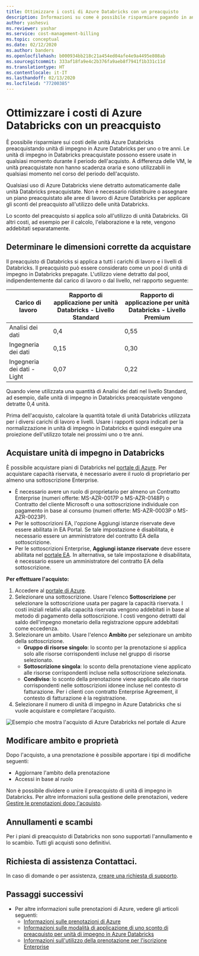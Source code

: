 ```yaml
---
title: Ottimizzare i costi di Azure Databricks con un preacquisto
description: Informazioni su come è possibile risparmiare pagando in anticipo gli addebiti di Azure Databricks con capacità riservata.
author: yashesvi
ms.reviewer: yashar
ms.service: cost-management-billing
ms.topic: conceptual
ms.date: 02/12/2020
ms.author: banders
ms.openlocfilehash: b000934bb218c21a454ed04afe4e9a4495e808ab
ms.sourcegitcommit: 333af18fa9e4c2b376fa9aeb8f7941f1b331c11d
ms.translationtype: HT
ms.contentlocale: it-IT
ms.lasthandoff: 02/13/2020
ms.locfileid: "77200385"
---
```

# <a name="optimize-azure-databricks-costs-with-a-pre-purchase"></a>Ottimizzare i costi di Azure Databricks con un preacquisto

È possibile risparmiare sui costi delle unità Azure Databricks preacquistando unità di impegno in Azure Databricks per uno o tre anni. Le unità di impegno in Databricks preacquistate possono essere usate in qualsiasi momento durante il periodo dell'acquisto. A differenza delle VM, le unità preacquistate non hanno scadenza oraria e sono utilizzabili in qualsiasi momento nel corso del periodo dell'acquisto.

Qualsiasi uso di Azure Databricks viene detratto automaticamente dalle unità Databricks preacquistate. Non è necessario ridistribuire o assegnare un piano preacquistato alle aree di lavoro di Azure Databricks per applicare gli sconti del preacquisto all'utilizzo delle unità Databricks.

Lo sconto del preacquisto si applica solo all'utilizzo di unità Databricks. Gli altri costi, ad esempio per il calcolo, l'elaborazione e la rete, vengono addebitati separatamente.

## <a name="determine-the-right-size-to-buy"></a>Determinare le dimensioni corrette da acquistare

Il preacquisto di Databricks si applica a tutti i carichi di lavoro e i livelli di Databricks. Il preacquisto può essere considerato come un pool di unità di impegno in Databricks prepagate. L'utilizzo viene detratto dal pool, indipendentemente dal carico di lavoro o dal livello, nel rapporto seguente:

| **Carico di lavoro** | **Rapporto di applicazione per unità Databricks - Livello Standard** | **Rapporto di applicazione per unità Databricks - Livello Premium** |
| --- | --- | --- |
| Analisi dei dati | 0,4 | 0,55 |
| Ingegneria dei dati | 0,15 | 0,30 |
| Ingegneria dei dati - Light | 0,07 | 0,22 |

Quando viene utilizzata una quantità di Analisi dei dati nel livello Standard, ad esempio, dalle unità di impegno in Databricks preacquistate vengono detratte 0,4 unità.

Prima dell'acquisto, calcolare la quantità totale di unità Databricks utilizzata per i diversi carichi di lavoro e livelli. Usare i rapporti sopra indicati per la normalizzazione in unità di impegno in Databricks e quindi eseguire una proiezione dell'utilizzo totale nei prossimi uno o tre anni.

## <a name="purchase-databricks-commit-units"></a>Acquistare unità di impegno in Databricks

È possibile acquistare piani di Databricks nel [portale di Azure](https://portal.azure.com/#blade/Microsoft_Azure_Reservations/CreateBlade/referrer/documentation/filters/%7B%22reservedResourceType%22%3A%22Databricks%22%7D). Per acquistare capacità riservata, è necessario avere il ruolo di proprietario per almeno una sottoscrizione Enterprise.

- È necessario avere un ruolo di proprietario per almeno un Contratto Enterprise (numeri offerte: MS-AZR-0017P o MS-AZR-0148P) o Contratto del cliente Microsoft o una sottoscrizione individuale con pagamento in base al consumo (numeri offerte: MS-AZR-0003P o MS-AZR-0023P).
- Per le sottoscrizioni EA, l'opzione Aggiungi istanze riservate deve essere abilitata in EA Portal. Se tale impostazione è disabilitata, è necessario essere un amministratore del contratto EA della sottoscrizione.
- Per le sottoscrizioni Enterprise, **Aggiungi istanze riservate** deve essere abilitata nel [portale EA](https://ea.azure.com/). In alternativa, se tale impostazione è disabilitata, è necessario essere un amministratore del contratto EA della sottoscrizione.

**Per effettuare l'acquisto:**

1. Accedere al [portale di Azure](https://portal.azure.com/#blade/Microsoft_Azure_Reservations/CreateBlade/referrer/documentation/filters/%7B%22reservedResourceType%22%3A%22Databricks%22%7D).
1. Selezionare una sottoscrizione. Usare l'elenco **Sottoscrizione** per selezionare la sottoscrizione usata per pagare la capacità riservata. I costi iniziali relativi alla capacità riservata vengono addebitati in base al metodo di pagamento della sottoscrizione. I costi vengono detratti dal saldo dell'impegno monetario della registrazione oppure addebitati come eccedenza.
1. Selezionare un ambito. Usare l'elenco **Ambito** per selezionare un ambito della sottoscrizione.
    - **Gruppo di risorse singolo**: lo sconto per la prenotazione si applica solo alle risorse corrispondenti incluse nel gruppo di risorse selezionato.
    - **Sottoscrizione singola**: lo sconto della prenotazione viene applicato alle risorse corrispondenti incluse nella sottoscrizione selezionata.
    - **Condiviso**: lo sconto della prenotazione viene applicato alle risorse corrispondenti nelle sottoscrizioni idonee incluse nel contesto di fatturazione. Per i clienti con contratto Enterprise Agreement, il contesto di fatturazione è la registrazione.
1. Selezionare il numero di unità di impegno in Azure Databricks che si vuole acquistare e completare l'acquisto.


![Esempio che mostra l'acquisto di Azure Databricks nel portale di Azure](./media/prepay-databricks-reserved-capacity/data-bricks-pre-purchase.png)

## <a name="change-scope-and-ownership"></a>Modificare ambito e proprietà

Dopo l'acquisto, a una prenotazione è possibile apportare i tipi di modifiche seguenti:

- Aggiornare l'ambito della prenotazione
- Accessi in base al ruolo

Non è possibile dividere o unire il preacquisto di unità di impegno in Databricks. Per altre informazioni sulla gestione delle prenotazioni, vedere [Gestire le prenotazioni dopo l'acquisto](manage-reserved-vm-instance.md).

## <a name="cancellations-and-exchanges"></a>Annullamenti e scambi

Per i piani di preacquisto di Databricks non sono supportati l'annullamento e lo scambio. Tutti gli acquisti sono definitivi.

## <a name="need-help-contact-us"></a>Richiesta di assistenza Contattaci.

In caso di domande o per assistenza, [creare una richiesta di supporto](https://portal.azure.com/#blade/Microsoft_Azure_Support/HelpAndSupportBlade/newsupportrequest).

## <a name="next-steps"></a>Passaggi successivi

- Per altre informazioni sulle prenotazioni di Azure, vedere gli articoli seguenti:
  - [Informazioni sulle prenotazioni di Azure](save-compute-costs-reservations.md)
  - [Informazioni sulle modalità di applicazione di uno sconto di preacquisto per unità di impegno in Azure Databricks](reservation-discount-databricks.md)
  - [Informazioni sull'utilizzo della prenotazione per l'iscrizione Enterprise](understand-reserved-instance-usage-ea.md)
